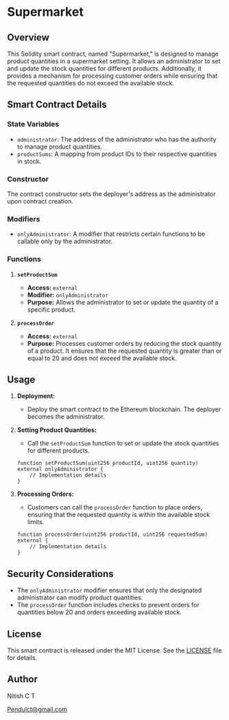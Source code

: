 # Supermarket 

## Overview

This Solidity smart contract, named "Supermarket," is designed to manage product quantities in a supermarket setting. It allows an administrator to set and update the stock quantities for different products. Additionally, it provides a mechanism for processing customer orders while ensuring that the requested quantities do not exceed the available stock.

## Smart Contract Details

### State Variables

- `administrator`: The address of the administrator who has the authority to manage product quantities.
- `productSums`: A mapping from product IDs to their respective quantities in stock.

### Constructor

The contract constructor sets the deployer's address as the administrator upon contract creation.

### Modifiers

- `onlyAdministrator`: A modifier that restricts certain functions to be callable only by the administrator.

### Functions

1. **`setProductSum`**
   - **Access:** `external`
   - **Modifier:** `onlyAdministrator`
   - **Purpose:** Allows the administrator to set or update the quantity of a specific product.

2. **`processOrder`**
   - **Access:** `external`
   - **Purpose:** Processes customer orders by reducing the stock quantity of a product. It ensures that the requested quantity is greater than or equal to 20 and does not exceed the available stock.

## Usage

1. **Deployment:**
   - Deploy the smart contract to the Ethereum blockchain. The deployer becomes the administrator.

2. **Setting Product Quantities:**
   - Call the `setProductSum` function to set or update the stock quantities for different products.

   ```solidity
   function setProductSum(uint256 productId, uint256 quantity) external onlyAdministrator {
       // Implementation details
   }
   ```

3. **Processing Orders:**
   - Customers can call the `processOrder` function to place orders, ensuring that the requested quantity is within the available stock limits.

   ```solidity
   function processOrder(uint256 productId, uint256 requestedSum) external {
       // Implementation details
   }
   ```

## Security Considerations

- The `onlyAdministrator` modifier ensures that only the designated administrator can modify product quantities.
- The `processOrder` function includes checks to prevent orders for quantities below 20 and orders exceeding available stock.

## License

This smart contract is released under the MIT License. See the [LICENSE](LICENSE) file for details.

## Author

Nitish C T

Pendulct@gmail.com
